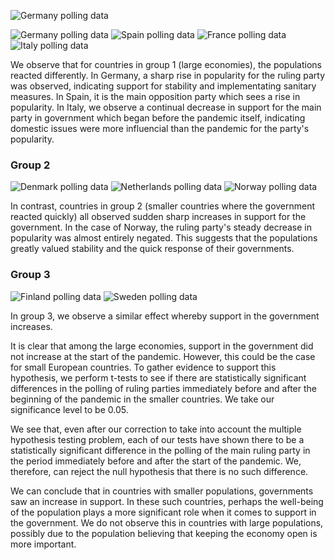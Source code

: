 ![Germany polling data](assets/img/virus.jpg)



![Germany polling data](assets/img/germany.png)
![Spain polling data](assets/img/spain.png)
![France polling data](assets/img/france.png)
![Italy polling data ](assets/img/Italy.png)

We observe that for countries in group 1 (large economies), the populations reacted differently. In Germany, a sharp rise in popularity for the ruling party was observed, indicating support for stability and implementating sanitary measures. In Spain, it is the main opposition party which sees a rise in popularity. In Italy, we observe a continual decrease in support for the main party in government which began before the pandemic itself, indicating domestic issues were more influencial than the pandemic for the party's popularity.

### Group 2

![Denmark polling data](assets/img/denmark.png)
![Netherlands polling data](assets/img/Netherlands.png)
![Norway polling data ](assets/img/norway.png)

In contrast, countries in group 2 (smaller countries where the government reacted quickly) all observed sudden sharp increases in support for the government. In the case of Norway, the ruling party's steady decrease in popularity was almost entirely negated. This suggests that the populations greatly valued stability and the quick response of their governments.

### Group 3

![Finland polling data](assets/img/Finland.png)
![Sweden polling data ](assets/img/Sweden.png)

In group 3, we observe a similar effect whereby support in the government increases.

It is clear that among the large economies, support in the government did not increase at the start of the pandemic. However, this could be the case for small European countries. To gather evidence to support this hypothesis, we perform t-tests to see if there are statistically significant differences in the polling of ruling parties immediately before and after the beginning of the pandemic in the smaller countries. We take our significance level to be 0.05.

We see that, even after our correction to take into account the multiple hypothesis testing problem, each of our tests have shown there to be a statistically significant difference in the polling of the main ruling party in the period immediately before and after the start of the pandemic. We, therefore, can reject the null hypothesis that there is no such difference.

We can conclude that in countries with smaller populations, governments saw an increase in support. In these such countries, perhaps the well-being of the population plays a more significant role when it comes to support in the government. We do not observe this in countries with large populations, possibly due to the population believing that keeping the economy open is more important.
